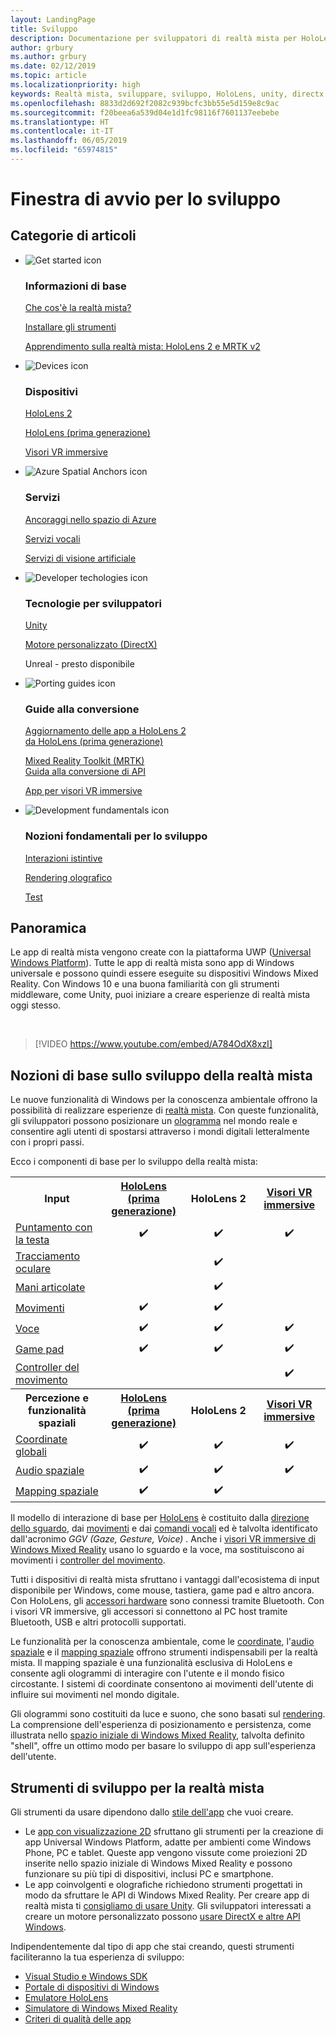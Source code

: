 ```yaml
---
layout: LandingPage
title: Sviluppo
description: Documentazione per sviluppatori di realtà mista per HoloLens e visori VR immersive.
author: grbury
ms.author: grbury
ms.date: 02/12/2019
ms.topic: article
ms.localizationpriority: high
keywords: Realtà mista, sviluppare, sviluppo, HoloLens, unity, directx
ms.openlocfilehash: 8833d2d692f2082c939bcfc3bb55e5d159e8c9ac
ms.sourcegitcommit: f20beea6a539d04e1d1fc98116f7601137eebebe
ms.translationtype: HT
ms.contentlocale: it-IT
ms.lasthandoff: 06/05/2019
ms.locfileid: "65974815"
---
```

# <a name="development-launchpad"></a>Finestra di avvio per lo sviluppo

## <a name="article-categories"></a>Categorie di articoli


<ul class="panelContent cardsF">
    <li>
        <div class="cardSize">
            <div class="cardPadding">
                <div class="card">
                    <div class="cardImageOuter">
                        <div class="cardImage">
                            <img src="images/GetStartedIcon.png" alt="Get started icon">
                        </div>
                    </div>
                    <div class="cardText">
                        <h3>Informazioni di base</h3>
                        <p>
                            <a href="mixed-reality.md">Che cos'è la realtà mista?</a>
                        </p>
                        <p>
                            <a href="install-the-tools.md">Installare gli strumenti</a>
                        </p>
                        <p>
                            <a href="mrlearning-base-ch1.md">Apprendimento sulla realtà mista: HoloLens 2 e MRTK v2</a>
                        </p>
                    </div>
                </div>
            </div>
        </div>
    </li>
        <li>
        <div class="cardSize">
            <div class="cardPadding">
                <div class="card">
                    <div class="cardImageOuter">
                        <div class="cardImage">
                            <img src="images/HoloLens_Icon_120x130.png" alt="Devices icon">
                        </div>
                    </div>
                    <div class="cardText">
                        <h3>Dispositivi</h3>
                          <p>
                            <a href="https://www.microsoft.com/hololens/hardware" target="_blank">HoloLens 2</a>
                        </p>
                        <p>
                            <a href="hololens-hardware-details.md">HoloLens (prima generazione)</a>
                        </p>
                        <p>
                            <a href="immersive-headset-hardware-details.md">Visori VR immersive</a>
                        </p>
                    </div>
                </div>
            </div>
        </div>
    </li>
    <li>
        <div class="cardSize">
            <div class="cardPadding">
                <div class="card">
                    <div class="cardImageOuter">
                        <div class="cardImage">
                            <img src="images/AzureSpatialAnchors_Icon_120x130.png" alt="Azure Spatial Anchors icon">
                        </div>
                    </div>
                    <div class="cardText">
                        <h3>Servizi</h3>
                        <p>
                            <a href="https://docs.microsoft.com/azure/spatial-anchors" target="_blank">Ancoraggi nello spazio di Azure</a>
                        </p>
                        <p>
                            <a href="https://docs.microsoft.com/azure/cognitive-services/speech-service/" target="_blank">Servizi vocali</a>
                        </p>
                        <p>
                            <a href="https://docs.microsoft.com/azure/cognitive-services/computer-vision/" target="_blank">Servizi di visione artificiale</a>
                        </p>
                    </div>
                </div>
            </div>
        </div>
    </li>
    <li>
        <div class="cardSize">
            <div class="cardPadding">
                <div class="card">
                    <div class="cardImageOuter">
                        <div class="cardImage">
                            <img src="images/Unity_Icon_120x130.png" alt="Developer techologies icon">
                        </div>
                    </div>
                    <div class="cardText">
                        <h3>Tecnologie per sviluppatori</h3>
                        <p>
                            <a href="unity-development-overview.md">Unity</a>
                        </p>
                        <p>
                            <a href="directx-development-overview.md">Motore personalizzato (DirectX)</a>
                        </p>
                        <p>
Unreal - presto disponibile
                        </p>                
                    </div>
                </div>
            </div>
        </div>
    </li>
    <li>
        <div class="cardSize">
            <div class="cardPadding">
                <div class="card">
                    <div class="cardImageOuter">
                        <div class="cardImage">
                            <img src="images/PortingGuides-icon_120x130.png" alt="Porting guides icon">
                        </div>
                    </div>
                    <div class="cardText">
                        <h3>Guide alla conversione</h3>
                        <p>
                            <a href="mrtk-porting-guide.md">Aggiornamento delle app a HoloLens 2<br>da HoloLens (prima generazione)</a>
                        </p>
                        <p>
                            <a href="https://microsoft.github.io/MixedRealityToolkit-Unity/Documentation/HTKToMRTKPortingGuide.html">Mixed Reality Toolkit (MRTK)<br>Guida alla conversione di API</a>
                        </p>
                        <p>
                            <a href="porting-guides.md">App per visori VR immersive</a>
                        </p>
                    </div>
                </div>
            </div>
        </div>
    </li>
    <li>
        <div class="cardSize">
            <div class="cardPadding">
                <div class="card">
                    <div class="cardImageOuter">
                        <div class="cardImage">
                            <img src="images/App_patterns_Icon_120x130.png" alt="Development fundamentals icon">
                        </div>
                    </div>
                    <div class="cardText">
                        <h3>Nozioni fondamentali per lo sviluppo</h3>
                        <p>
                            <a href="Interaction-fundamentals.md">Interazioni istintive</a>
                        </p>
                        <p>
                            <a href="rendering.md">Rendering olografico</a>
                        </p>
                         <p>
                            <a href="testing-your-app-on-hololens.md">Test</a>
                        </p>                    
                    </div>
                </div>
            </div>
        </div>
    </li>    
</ul>

## <a name="overview"></a>Panoramica

Le app di realtà mista vengono create con la piattaforma UWP ([Universal Windows Platform](https://dev.windows.com/getstarted)). Tutte le app di realtà mista sono app di Windows universale e possono quindi essere eseguite su dispositivi Windows Mixed Reality. Con Windows 10 e una buona familiarità con gli strumenti middleware, come Unity, puoi iniziare a creare esperienze di realtà mista oggi stesso.

<br>

>[!VIDEO https://www.youtube.com/embed/A784OdX8xzI]

## <a name="basics-of-mixed-reality-development"></a>Nozioni di base sullo sviluppo della realtà mista

Le nuove funzionalità di Windows per la conoscenza ambientale offrono la possibilità di realizzare esperienze di [realtà mista](mixed-reality.md). Con queste funzionalità, gli sviluppatori possono posizionare un [ologramma](hologram.md) nel mondo reale e consentire agli utenti di spostarsi attraverso i mondi digitali letteralmente con i propri passi. 

Ecco i componenti di base per lo sviluppo della realtà mista:

<table>
<tr>
<th style="width:175px">Input</th><th style="width:125px; text-align: center;"><a href="hololens-hardware-details.md">HoloLens (prima generazione)</a></th><th style="width:125px; text-align: center;">HoloLens 2</a></th><th style="width:125px; text-align: center;"> <a href="immersive-headset-hardware-details.md">Visori VR immersive</a></th>
</tr><tr>
<td> <a href="gaze.md">Puntamento con la testa</a></td><td style="text-align: center;">✔️</td><td style="text-align: center;">✔️</td><td style="text-align: center;">✔️</td>
</tr><tr>
<td> <a href="gaze.md">Tracciamento oculare</a></td><td></td><td style="text-align: center;">✔️</td><td></td>
</tr><tr>
 <td> <a href="gestures.md">Mani articolate</a></td><td></td><td style="text-align: center;">✔️</td><td></td>
</tr><tr>
<td> <a href="gestures.md">Movimenti</a></td><td style="text-align: center;">✔️</td><td style="text-align: center;">✔️</td><td></td>
</tr><tr>
<td> <a href="voice-input.md">Voce</a></td><td style="text-align: center;">✔️</td><td style="text-align: center;">✔️</td><td style="text-align: center;">✔️</td>
</tr><tr>
<td> <a href="hardware-accessories.md">Game pad</a></td><td style="text-align: center;">✔️</td><td style="text-align: center;">✔️</td><td style="text-align: center;">✔️</td>
</tr><tr>
<td> <a href="motion-controllers.md">Controller del movimento</a></td><td></td><td></td><td style="text-align: center;">✔️</td>
</tr><tr>
<th style="width:175px">Percezione e funzionalità spaziali</th><th style="width:125px; text-align: center;"><a href="hololens-hardware-details.md">HoloLens (prima generazione)</a></th><th style="width:125px; text-align: center;">HoloLens 2</a></th><th style="width:125px; text-align: center;"> <a href="immersive-headset-hardware-details.md">Visori VR immersive</a></th>
</tr><tr>
<td> <a href="coordinate-systems.md">Coordinate globali</a></td><td style="text-align: center;">✔️</td><td style="text-align: center;">✔️</td><td style="text-align: center;">✔️</td>
</tr><tr>
<td> <a href="spatial-sound.md">Audio spaziale</a></td><td style="text-align: center;">✔️</td><td style="text-align: center;">✔️</td><td style="text-align: center;">✔️</td>
</tr><tr>
<td> <a href="spatial-mapping.md">Mapping spaziale</a></td><td style="text-align: center;">✔️</td><td style="text-align: center;">✔️</td><td></td>
</tr>
</table>



Il modello di interazione di base per [HoloLens](hololens-hardware-details.md) è costituito dalla [direzione dello sguardo](gaze.md), dai [movimenti](gestures.md) e dai [comandi vocali](voice-input.md) ed è talvolta identificato dall'acronimo *GGV (Gaze, Gesture, Voice)* . Anche i [visori VR immersive di Windows Mixed Reality](immersive-headset-hardware-details.md) usano lo sguardo e la voce, ma sostituiscono ai movimenti i [controller del movimento](motion-controllers.md).

Tutti i dispositivi di realtà mista sfruttano i vantaggi dall'ecosistema di input disponibile per Windows, come mouse, tastiera, game pad e altro ancora. Con HoloLens, gli [accessori hardware](hardware-accessories.md) sono connessi tramite Bluetooth. Con i visori VR immersive, gli accessori si connettono al PC host tramite Bluetooth, USB e altri protocolli supportati.

Le funzionalità per la conoscenza ambientale, come le [coordinate](coordinate-systems.md), l'[audio spaziale](spatial-sound.md) e il [mapping spaziale](spatial-mapping.md) offrono strumenti indispensabili per la realtà mista. Il mapping spaziale è una funzionalità esclusiva di HoloLens e consente agli ologrammi di interagire con l'utente e il mondo fisico circostante. I sistemi di coordinate consentono ai movimenti dell'utente di influire sui movimenti nel mondo digitale.

Gli ologrammi sono costituiti da luce e suono, che sono basati sul [rendering](rendering.md). La comprensione dell'esperienza di posizionamento e persistenza, come illustrata nello [spazio iniziale di Windows Mixed Reality](navigating-the-windows-mixed-reality-home.md), talvolta definito "shell", offre un ottimo modo per basare lo sviluppo di app sull'esperienza dell'utente.

## <a name="tools-for-developing-for-mixed-reality"></a>Strumenti di sviluppo per la realtà mista

Gli strumenti da usare dipendono dallo [stile dell'app](app-views.md) che vuoi creare.
* Le [app con visualizzazione 2D](building-2d-apps.md) sfruttano gli strumenti per la creazione di app Universal Windows Platform, adatte per ambienti come Windows Phone, PC e tablet. Queste app vengono vissute come proiezioni 2D inserite nello spazio iniziale di Windows Mixed Reality e possono funzionare su più tipi di dispositivi, inclusi PC e smartphone.
* Le app coinvolgenti e olografiche richiedono strumenti progettati in modo da sfruttare le API di Windows Mixed Reality. Per creare app di realtà mista ti [consigliamo di usare Unity](unity-development-overview.md). Gli sviluppatori interessati a creare un motore personalizzato possono [usare DirectX e altre API Windows](directx-development-overview.md).

Indipendentemente dal tipo di app che stai creando, questi strumenti faciliteranno la tua esperienza di sviluppo:
* [Visual Studio e Windows SDK](using-visual-studio.md)
* [Portale di dispositivi di Windows](using-the-windows-device-portal.md)
* [Emulatore HoloLens](using-the-hololens-emulator.md)
* [Simulatore di Windows Mixed Reality](using-the-windows-mixed-reality-simulator.md)
* [Criteri di qualità delle app](app-quality-criteria.md)


